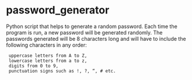 # password_generator

Python script that helps to generate a random password.
Each time the program is run, a new password will be generated randomly.
The passwords generated will be 8 characters long and will have to include the following characters in any order:

     uppercase letters from A to Z,
     lowercase letters from a to z,
     digits from 0 to 9,
     punctuation signs such as !, ?, “, # etc.
